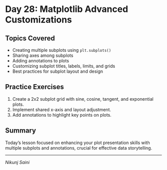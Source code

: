 # Day 28: Matplotlib Advanced Customizations

## Topics Covered
- Creating multiple subplots using `plt.subplots()`
- Sharing axes among subplots
- Adding annotations to plots
- Customizing subplot titles, labels, limits, and grids
- Best practices for subplot layout and design

## Practice Exercises
1. Create a 2x2 subplot grid with sine, cosine, tangent, and exponential plots.
2. Implement shared x-axis and layout adjustment.
3. Add annotations to highlight key points on plots.

## Summary
Today’s lesson focused on enhancing your plot presentation skills with multiple subplots and annotations, crucial for effective data storytelling.

---

_Nikunj Saini_

